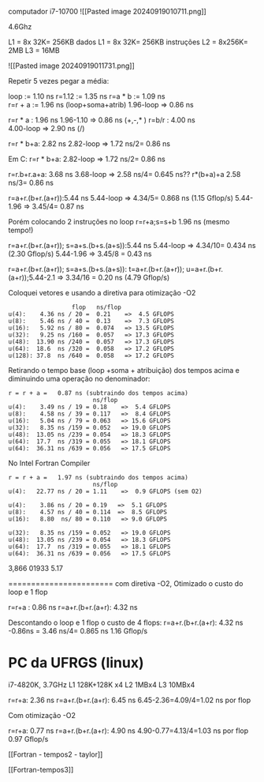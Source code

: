 computador i7-10700
![[Pasted image 20240919010711.png]]

4.6Ghz

L1 = 8x 32K= 256KB dados
L1 = 8x 32K= 256KB instruções
L2 = 8x256K=   2MB
L3 =          16MB

![[Pasted image 20240919011731.png]]

Repetir 5 vezes pegar a média:
 

loop    :=   1.10 ns 
r=1.12  :=   1.35 ns
r=a * b :=   1.09 ns  
r=r + a :=   1.96 ns (loop+soma+atrib)
             1.96-loop => 0.86 ns
           
r=r * a :    1.96 ns
             1.96-1.10 => 0.86 ns   (+,-,* )
r=b/r   :    4.00 ns  
             4.00-loop => 2.90 ns   (/)
           
r=r * b+a:   2.82 ns
             2.82-loop => 1.72 ns/2= 0.86 ns

Em C:
r=r * b+a:   2.82-loop => 1.72 ns/2= 0.86 ns

r=r.b+r.a+a: 3.68 ns
             3.68-loop => 2.58 ns/4= 0.645 ns??
  r*(b+a)+a               2.58 ns/3= 0.86 ns

r=a+r.(b+r.(a+r)):5.44 ns
                  5.44-loop => 4.34/5= 0.868 ns  (1.15 Gflop/s)
                  5.44-1.96 => 3.45/4= 0.87  ns

Porém colocando 2 instruções no loop
r=r+a;s=s+b  1.96 ns  (mesmo tempo!)

r=a+r.(b+r.(a+r));
s=a+s.(b+s.(a+s)):5.44 ns
                  5.44-loop => 4.34/10= 0.434 ns  (2.30 Gflop/s)
                  5.44-1.96 => 3.45/8 = 0.43  ns

r=a+r.(b+r.(a+r));
s=a+s.(b+s.(a+s)):
t=a+r.(b+r.(a+r));
u=a+r.(b+r.(a+r));5.44-2.1 => 3.34/16 = 0.20 ns (4.79 Gflop/s)


Coloquei vetores e usando a diretiva para otimização -O2

```
                  flop   ns/flop   
u(4):    4.36 ns / 20 =  0.21    =>  4.5 GFLOPS
u(8):    5.46 ns / 40 =  0.13    =>  7.3 GFLOPS
u(16):   5.92 ns / 80 =  0.074   => 13.5 GFLOPS
u(32):   9.25 ns /160 =  0.057   => 17.3 GFLOPS
u(48):  13.90 ns /240 =  0.057   => 17.3 GFLOPS
u(64):  18.6  ns /320 =  0.058   => 17.2 GFLOPS
u(128): 37.8  ns /640 =  0.058   => 17.2 GFLOPS
``` 

Retirando o tempo base (loop +soma + atribuição) dos tempos acima e diminuindo uma operação no denominador:

```
r = r + a =   0.87 ns (subtraindo dos tempos acima)
                        ns/flop
u(4):    3.49 ns / 19 = 0.18    =>  5.4 GFLOPS
u(8):    4.58 ns / 39 = 0.117   =>  8.4 GFLOPS
u(16):   5.04 ns / 79 = 0.063   => 15.6 GFLOPS
u(32):   8.35 ns /159 = 0.052   => 19.0 GFLOPS
u(48):  13.05 ns /239 = 0.054   => 18.3 GFLOPS
u(64):  17.7  ns /319 = 0.055   => 18.1 GFLOPS
u(64):  36.31 ns /639 = 0.056   => 17.5 GFLOPS
``` 

No Intel Fortran Compiler
```
r = r + a =   1.97 ns (subtraindo dos tempos acima)
                        ns/flop
u(4):   22.77 ns / 20 = 1.11    =>  0.9 GFLOPS (sem O2)

u(4):    3.86 ns / 20 = 0.19   =>  5.1 GFLOPS
u(8):    4.57 ns / 40 = 0.114  =>  8.5 GFLOPS
u(16):   8.80  ns/ 80 = 0.110   => 9.0 GFLOPS

u(32):   8.35 ns /159 = 0.052   => 19.0 GFLOPS
u(48):  13.05 ns /239 = 0.054   => 18.3 GFLOPS
u(64):  17.7  ns /319 = 0.055   => 18.1 GFLOPS
u(64):  36.31 ns /639 = 0.056   => 17.5 GFLOPS
``` 
3,866  01933  5.17


=======================
com diretiva -O2,  Otimizado
o custo do loop e 1 flop

r=r+a           :   0.86 ns
r=a+r.(b+r.(a+r):   4.32 ns 

Descontando o loop e 1 flop o custo de 4 flops: 
r=a+r.(b+r.(a+r):   4.32 ns -0.86ns = 3.46 ns/4= 0.865 ns
                                               1.16 Gflop/s




PC da UFRGS (linux)
===
i7-4820K,  3.7GHz
L1 128K+128K x4
L2  1MBx4
L3 10MBx4

r=r+a:              2.36 ns 
r=a+r.(b+r.(a+r):   6.45 ns 
                    6.45-2.36=4.09/4=1.02 ns por flop

Com otimização -O2

r=r+a:              0.77 ns 
r=a+r.(b+r.(a+r):   4.90 ns 
                    4.90-0.77=4.13/4=1.03 ns por flop  0.97 Gflop/s





[[Fortran - tempos2 - taylor]]

[[Fortran-tempos3]]
